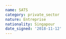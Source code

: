 ```yaml
---
name: SATS
category: private_sector
nature: Entreprise
nationality: Singapour
date_signed: '2018-11-12'
---
```

    